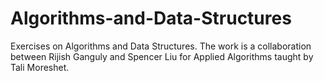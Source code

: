 # Algorithms-and-Data-Structures
Exercises on Algorithms and Data Structures.
The work is a collaboration between Rijish Ganguly and Spencer Liu for Applied Algorithms taught by Tali Moreshet.
